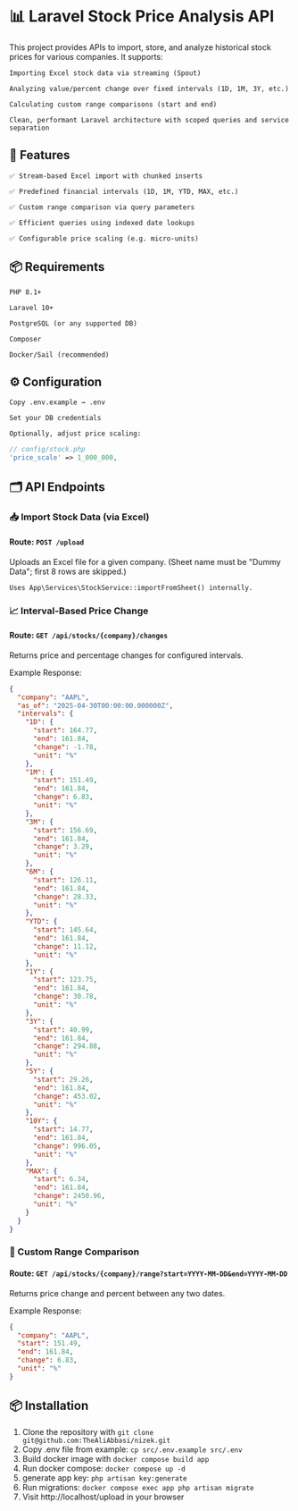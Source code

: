 # 📊 Laravel Stock Price Analysis API

This project provides APIs to import, store, and analyze historical stock prices for various companies. It supports:

    Importing Excel stock data via streaming (Spout)

    Analyzing value/percent change over fixed intervals (1D, 1M, 3Y, etc.)

    Calculating custom range comparisons (start and end)

    Clean, performant Laravel architecture with scoped queries and service separation

## 🚀 Features

    ✅ Stream-based Excel import with chunked inserts

    ✅ Predefined financial intervals (1D, 1M, YTD, MAX, etc.)

    ✅ Custom range comparison via query parameters

    ✅ Efficient queries using indexed date lookups

    ✅ Configurable price scaling (e.g. micro-units)

## 📦 Requirements

    PHP 8.1+

    Laravel 10+

    PostgreSQL (or any supported DB)

    Composer

    Docker/Sail (recommended)

## ⚙️ Configuration

    Copy .env.example → .env

    Set your DB credentials

    Optionally, adjust price scaling:
```php
// config/stock.php
'price_scale' => 1_000_000,
```


## 🗂️ API Endpoints
### 📥 Import Stock Data (via Excel)

#### Route: `POST /upload`

Uploads an Excel file for a given company.
(Sheet name must be "Dummy Data"; first 8 rows are skipped.)

    Uses App\Services\StockService::importFromSheet() internally.

### 📈 Interval-Based Price Change

#### Route: `GET /api/stocks/{company}/changes`

Returns price and percentage changes for configured intervals.

Example Response:
```json
{
  "company": "AAPL",
  "as_of": "2025-04-30T00:00:00.000000Z",
  "intervals": {
    "1D": {
      "start": 164.77,
      "end": 161.84,
      "change": -1.78,
      "unit": "%"
    },
    "1M": {
      "start": 151.49,
      "end": 161.84,
      "change": 6.83,
      "unit": "%"
    },
    "3M": {
      "start": 156.69,
      "end": 161.84,
      "change": 3.29,
      "unit": "%"
    },
    "6M": {
      "start": 126.11,
      "end": 161.84,
      "change": 28.33,
      "unit": "%"
    },
    "YTD": {
      "start": 145.64,
      "end": 161.84,
      "change": 11.12,
      "unit": "%"
    },
    "1Y": {
      "start": 123.75,
      "end": 161.84,
      "change": 30.78,
      "unit": "%"
    },
    "3Y": {
      "start": 40.99,
      "end": 161.84,
      "change": 294.88,
      "unit": "%"
    },
    "5Y": {
      "start": 29.26,
      "end": 161.84,
      "change": 453.02,
      "unit": "%"
    },
    "10Y": {
      "start": 14.77,
      "end": 161.84,
      "change": 996.05,
      "unit": "%"
    },
    "MAX": {
      "start": 6.34,
      "end": 161.84,
      "change": 2450.96,
      "unit": "%"
    }
  }
}
```

### 🧮 Custom Range Comparison

#### Route: `GET /api/stocks/{company}/range?start=YYYY-MM-DD&end=YYYY-MM-DD`

Returns price change and percent between any two dates.

Example Response:
```json
{
  "company": "AAPL",
  "start": 151.49,
  "end": 161.84,
  "change": 6.83,
  "unit": "%"
}
```

## 📦 Installation

1. Clone the repository with `git clone git@github.com:TheAliAbbasi/nizek.git`
2. Copy .env file from example: `cp src/.env.example src/.env`
3. Build docker image with `docker compose build app`
4. Run docker compose: `docker compose up -d`
5. generate app key: `php artisan key:generate`
6. Run migrations: `docker compose exec app php artisan migrate`
7. Visit http://localhost/upload in your browser